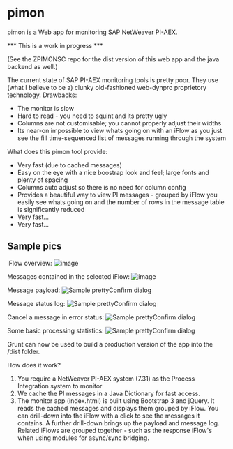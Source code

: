 pimon
=====

pimon is a Web app for monitoring SAP NetWeaver PI-AEX.

*** This is a work in progress ***

(See the ZPIMONSC repo for the dist version of this web app and the java backend as well.)


The current state of SAP PI-AEX monitoring tools is pretty poor. They use (what I believe to be a) clunky old-fashioned web-dynpro proprietory technology.
Drawbacks:
 - The monitor is slow
 - Hard to read - you need to squint and its pretty ugly
 - Columns are not customisable; you cannot properly adjust their widths
 - Its near-on impossible to view whats going on with an iFlow as you just see the fill time-sequenced list of messages running through the system
 
What does this pimon tool provide:
 - Very fast (due to cached messages)
 - Easy on the eye with a nice boostrap look and feel; large fonts and plenty of spacing
 - Columns auto adjust so there is no need for column config
 - Provides a beautiful way to view PI messages - grouped by iFlow you easily see whats going on and the number of rows in the message table is significantly reduced
 - Very fast...
 - Very fast...


Sample pics
-----------

iFlow overview: ![image](https://f.cloud.github.com/assets/1317161/2434208/07695842-adad-11e3-89f9-ff695cd8e948.png)

Messages contained in the selected iFlow: ![image](https://f.cloud.github.com/assets/1317161/2434225/7a3b3502-adad-11e3-8447-3e654f572abd.png)

Message payload:
![Sample prettyConfirm dialog](https://bitbucket.org/jasonscott/pimon-web-app-source-files/raw/9ce1f7a580661c2a6bd5f0fb890f9b09e861a1eb/readme_pics/payload.PNG)

Message status log:
![Sample prettyConfirm dialog](https://bitbucket.org/jasonscott/pimon-web-app-source-files/raw/9ce1f7a580661c2a6bd5f0fb890f9b09e861a1eb/readme_pics/status_log.PNG)

Cancel a message in error status:
![Sample prettyConfirm dialog](https://bitbucket.org/jasonscott/pimon-web-app-source-files/raw/9ce1f7a580661c2a6bd5f0fb890f9b09e861a1eb/readme_pics/cancel.PNG)

Some basic processing statistics:
![Sample prettyConfirm dialog](https://bitbucket.org/jasonscott/pimon-web-app-source-files/raw/9ce1f7a580661c2a6bd5f0fb890f9b09e861a1eb/readme_pics/stats.PNG)


Grunt can now be used to build a production version of the app into the /dist folder.


How does it work?

1) You require a NetWeaver PI-AEX system (7.31) as the Process Integration system to monitor
2) We cache the PI messages in a Java Dictionary for fast access.
3) The monitor app (index.html) is built using Bootstrap 3 and jQuery. It reads the cached messages and displays them grouped by iFlow.
   You can drill-down into the iFlow with a click to see the messages it contains. A further drill-down brings up the payload and message log.
   Related iFlows are grouped together - such as the response iFlow's when using modules for async/sync bridging.
   
